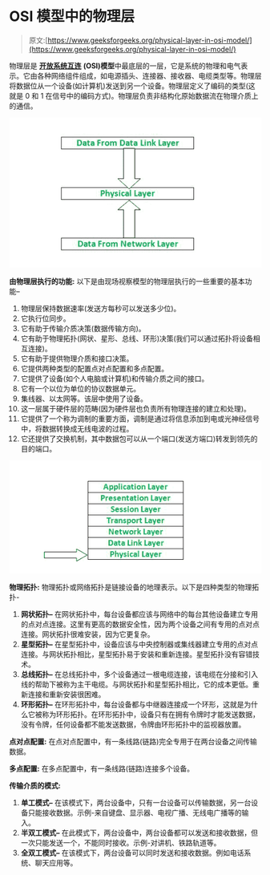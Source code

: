# OSI 模型中的物理层

> 原文:[https://www.geeksforgeeks.org/physical-layer-in-osi-model/](https://www.geeksforgeeks.org/physical-layer-in-osi-model/)

物理层是 [**开放系统互连**](https://www.geeksforgeeks.org/layers-of-osi-model/) **(OSI)模型**中最底层的一层，它是系统的物理和电气表示。它由各种网络组件组成，如电源插头、连接器、接收器、电缆类型等。物理层将数据位从一个设备(如计算机)发送到另一个设备。物理层定义了编码的类型(这就是 0 和 1 在信号中的编码方式)。物理层负责非结构化原始数据流在物理介质上的通信。

![](img/8bbef781b70f83bdb2d5a7e9232cd61d.png)

**由物理层执行的功能:**
以下是由现场视察模型的物理层执行的一些重要的基本功能–

1.  物理层保持数据速率(发送方每秒可以发送多少位)。
2.  它执行位同步。
3.  它有助于传输介质决策(数据传输方向)。
4.  它有助于物理拓扑(网状、星形、总线、环形)决策(我们可以通过拓扑将设备相互连接)。
5.  它有助于提供物理介质和接口决策。
6.  它提供两种类型的配置点对点配置和多点配置。
7.  它提供了设备(如个人电脑或计算机)和传输介质之间的接口。
8.  它有一个以位为单位的协议数据单元。
9.  集线器、以太网等。该层中使用了设备。
10.  这一层属于硬件层的范畴(因为硬件层也负责所有物理连接的建立和处理)。
11.  它提供了一个称为调制的重要方面，调制是通过将信息添加到电或光神经信号中，将数据转换成无线电波的过程。
12.  它还提供了交换机制，其中数据包可以从一个端口(发送方端口)转发到领先的目的端口。

![](img/6dc7d2b258082bf23eefb616f560149e.png)

**物理拓扑:**
物理拓扑或网络拓扑是链接设备的地理表示。以下是四种类型的物理拓扑-

1.  **网状拓扑–**
    在网状拓扑中，每台设备都应该与网络中的每台其他设备建立专用的点对点连接。这里有更高的数据安全性，因为两个设备之间有专用的点对点连接。网状拓扑很难安装，因为它更复杂。
2.  **星型拓扑–**
    在星型拓扑中，设备应该与中央控制器或集线器建立专用的点对点连接。与网状拓扑相比，星型拓扑易于安装和重新连接。星型拓扑没有容错技术。
3.  **总线拓扑–**
    在总线拓扑中，多个设备通过一根电缆连接，该电缆在分接和引入线的帮助下被称为主干电缆。与网状拓扑和星型拓扑相比，它的成本更低。重新连接和重新安装很困难。
4.  **环形拓扑–**
    在环形拓扑中，每台设备都与中继器连接成一个环形，这就是为什么它被称为环形拓扑。在环形拓扑中，设备只有在拥有令牌时才能发送数据，没有令牌，任何设备都不能发送数据，令牌由环形拓扑中的监视器放置。

**点对点配置:**
在点对点配置中，有一条线路(链路)完全专用于在两台设备之间传输数据。

**多点配置:**
在多点配置中，有一条线路(链路)连接多个设备。

**传输介质的模式:**

1.  **单工模式–**
    在该模式下，两台设备中，只有一台设备可以传输数据，另一台设备只能接收数据。示例-来自键盘、显示器、电视广播、无线电广播等的输入。
2.  **半双工模式–**
    在此模式下，两台设备中，两台设备都可以发送和接收数据，但一次只能发送一个，不能同时接收。示例-对讲机、铁路轨道等。
3.  **全双工模式–**
    在该模式下，两台设备可以同时发送和接收数据。例如电话系统、聊天应用等。